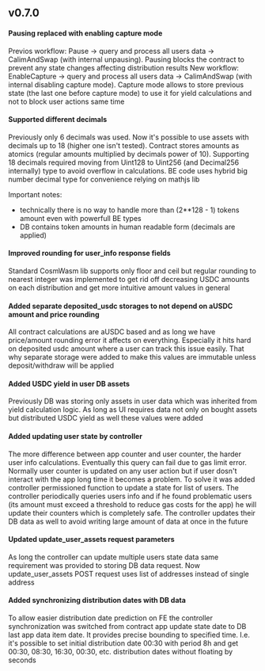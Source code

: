 
## v0.7.0

#### Pausing replaced with enabling capture mode

Previos workflow: Pause -> query and process all users data -> CalimAndSwap (with internal unpausing). Pausing blocks the contract to prevent any state changes affecting distribution results
New workflow: EnableCapture -> query and process all users data -> CalimAndSwap (with internal disabling capture mode). Capture mode allows to store previous state (the last one before capture mode) to use it for yield calculations and not to block user actions same time

#### Supported different decimals

Previously only 6 decimals was used. Now it's possible to use assets with decimals up to 18 (higher one isn't tested). Contract stores amounts as atomics (regular amounts multiplied by decimals power of 10). Supporting 18 decimals required moving from Uint128 to Uint256 (and Decimal256 internally) type to avoid overflow in calculations. BE code uses hybrid big number decimal type for convenience relying on mathjs lib

Important notes:
- technically there is no way to handle more than (2**128 - 1) tokens amount even with powerfull BE types
- DB contains token amounts in human readable form (decimals are applied)

#### Improved rounding for user_info response fields

Standard CosmWasm lib supports only floor and ceil but regular rounding to nearest integer was implemented to get rid off decreasing USDC amounts on each distribution and get more intuitive amount values in general

#### Added separate deposited_usdc storages to not depend on aUSDC amount and price rounding

All contract calculations are aUSDC based and as long we have price/amount rounding error it affects on everything. Especially it hits hard on deposited usdc amount where a user can track this issue easily. That why separate storage were added to make this values are immutable unless deposit/withdraw will be applied

#### Added USDC yield in user DB assets

Previously DB was storing only assets in user data which was inherited from yield calculation logic. As long as UI requires data not only on bought assets but distributed USDC yield as well these values were added

#### Added updating user state by controller

The more difference between app counter and user counter, the harder user info calculations. Eventually this query can fail due to gas limit error. Normally user counter is updated on any user action but if user dosn't interact with the app long time it becomes a problem. To solve it was added controller permissioned function to update a state for list of users. The controller periodically queries users info and if he found problematic users (its amount must exceed a threshold to reduce gas costs for the app) he will update their counters which is completely safe. The controller updates their DB data as well to avoid writing large amount of data at once in the future

#### Updated update_user_assets request parameters

As long the controller can update multiple users state data same requirement was provided to storing DB data request. Now update_user_assets POST request uses list of addresses instead of single address

#### Added synchronizing distribution dates with DB data

To allow easier distribution date prediction on FE the controller synchronization was switched from contract app update state date to DB last app data item date. It provides precise bounding to specified time. I.e. it's possible to set initial distribution date 00:30 with period 8h and get 00:30, 08:30, 16:30, 00:30, etc. distribution dates without floating by seconds
